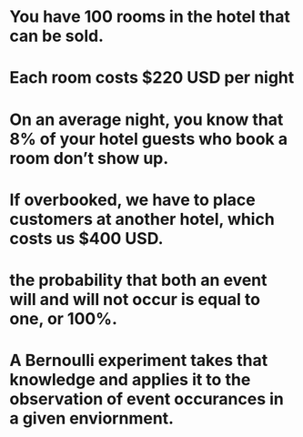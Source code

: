 # You have 100 rooms in the hotel that can be sold.

# Each room costs $220 USD per night

# On an average night, you know that 8% of your hotel guests who book a room don’t show up.

# If overbooked, we have to place customers at another hotel, which costs us $400 USD.

# the probability that both an event will and will not occur is equal to one, or 100%.

# A Bernoulli experiment takes that knowledge and applies it to the observation of event occurances in a given enviornment.
